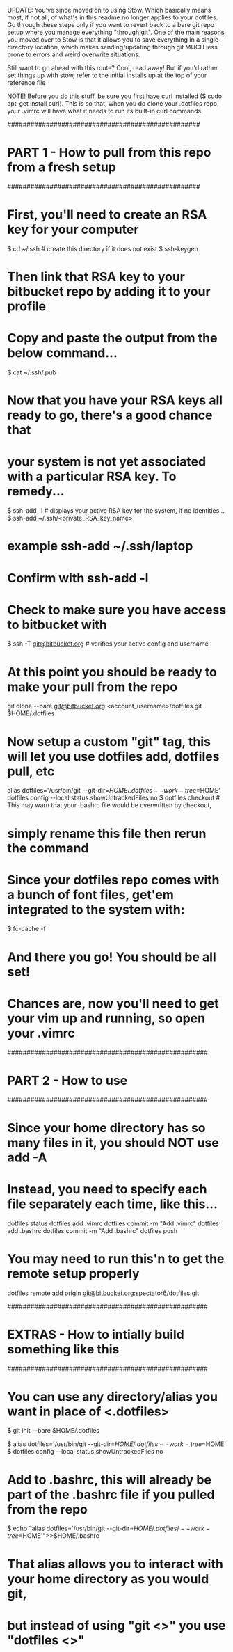 UPDATE: You've since moved on to using Stow. Which basically means most, if not all, of what's in
this readme no longer applies to your dotfiles. Go through these steps only if you want to revert
back to a bare git repo setup where you manage everything "through git". One of the main reasons you
moved over to Stow is that it allows you to save everything in a single directory location, which
makes sending/updating through git MUCH less prone to errors and weird overwrite situations.

Still want to go ahead with this route? Cool, read away!  But if you'd rather set things up with
stow, refer to the initial installs up at the top of your reference file

NOTE! Before you do this stuff, be sure you first have curl installed
($ sudo apt-get install curl). This is so that, when you do clone your .dotfiles
repo, your .vimrc will have what it needs to run its built-in curl commands

##################################################
# PART 1 - How to pull from this repo from a fresh setup
##################################################

# First, you'll need to create an RSA key for your computer
$ cd ~/.ssh # create this directory if it does not exist
$ ssh-keygen
# Then link that RSA key to your bitbucket repo by adding it to your profile
# Copy and paste the output from the below command...
$ cat ~/.ssh/<rsa name>.pub
# Now that you have your RSA keys all ready to go, there's a good chance that
#   your system is not yet associated with a particular RSA key. To remedy...
$ ssh-add -l # displays your active RSA key for the system, if no identities...
$ ssh-add ~/.ssh/<private_RSA_key_name>
# example ssh-add ~/.ssh/laptop
# Confirm with ssh-add -l
# Check to make sure you have access to bitbucket with
$ ssh -T git@bitbucket.org # verifies your active config and username
# At this point you should be ready to make your pull from the repo
git clone --bare git@bitbucket.org:<account_username>/dotfiles.git $HOME/.dotfiles
# Now setup a custom "git" tag, this will let you use dotfiles add, dotfiles pull, etc
alias dotfiles='/usr/bin/git --git-dir=$HOME/.dotfiles --work-tree=$HOME'
dotfiles config --local status.showUntrackedFiles no
$ dotfiles checkout # This may warn that your .bashrc file would be overwritten by checkout,
#  simply rename this file then rerun the command
# Since your dotfiles repo comes with a bunch of font files, get'em integrated to the system with:
$ fc-cache -f
# And there you go! You should be all set!
# Chances are, now you'll need to get your vim up and running, so open your .vimrc

####################################################
# PART 2 - How to use
####################################################

# Since your home directory has so many files in it, you should NOT use add -A
# Instead, you need to specify each file separately each time, like this...

dotfiles status
dotfiles add .vimrc
dotfiles commit -m "Add .vimrc"
dotfiles add .bashrc
dotfiles commit -m "Add .bashrc"
dotfiles push

# You may need to run this'n to get the remote setup properly
dotfiles remote add origin git@bitbucket.org:spectator6/dotfiles.git

####################################################
# EXTRAS - How to intially build something like this
####################################################

# You can use any directory/alias you want in place of <.dotfiles>
$ git init --bare $HOME/.dotfiles

$ alias dotfiles='/usr/bin/git --git-dir=$HOME/.dotfiles --work-tree=$HOME'
$ dotfiles config --local status.showUntrackedFiles no

# Add to .bashrc, this will already be part of the .bashrc file if you pulled from the repo
$ echo "alias dotfiles='/usr/bin/git --git-dir=$HOME/.dotfiles/ --work-tree=$HOME'">>$HOME/.bashrc

# That alias allows you to interact with your home directory as you would git,
#   but instead of using "git <>" you use "dotfiles <>"
